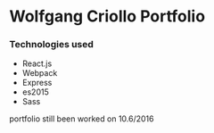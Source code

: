 # Wolfgang Criollo Portfolio
### Technologies used
* React.js
* Webpack
* Express
* es2015
* Sass

portfolio still been worked on 10.6/2016
